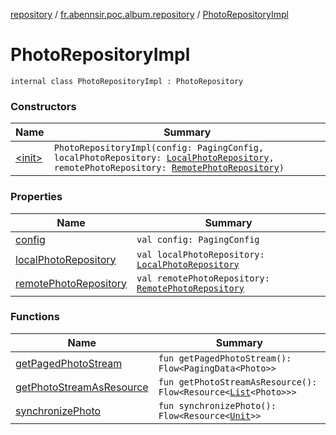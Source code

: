 [repository](../../index.md) / [fr.abennsir.poc.album.repository](../index.md) / [PhotoRepositoryImpl](./index.md)

# PhotoRepositoryImpl

`internal class PhotoRepositoryImpl : PhotoRepository`

### Constructors

| Name | Summary |
|---|---|
| [&lt;init&gt;](-init-.md) | `PhotoRepositoryImpl(config: PagingConfig, localPhotoRepository: `[`LocalPhotoRepository`](../../fr.abennsir.poc.album.repository.local/-local-photo-repository/index.md)`, remotePhotoRepository: `[`RemotePhotoRepository`](../../fr.abennsir.poc.album.repository.remote/-remote-photo-repository/index.md)`)` |

### Properties

| Name | Summary |
|---|---|
| [config](config.md) | `val config: PagingConfig` |
| [localPhotoRepository](local-photo-repository.md) | `val localPhotoRepository: `[`LocalPhotoRepository`](../../fr.abennsir.poc.album.repository.local/-local-photo-repository/index.md) |
| [remotePhotoRepository](remote-photo-repository.md) | `val remotePhotoRepository: `[`RemotePhotoRepository`](../../fr.abennsir.poc.album.repository.remote/-remote-photo-repository/index.md) |

### Functions

| Name | Summary |
|---|---|
| [getPagedPhotoStream](get-paged-photo-stream.md) | `fun getPagedPhotoStream(): Flow<PagingData<Photo>>` |
| [getPhotoStreamAsResource](get-photo-stream-as-resource.md) | `fun getPhotoStreamAsResource(): Flow<Resource<`[`List`](https://kotlinlang.org/api/latest/jvm/stdlib/kotlin.collections/-list/index.html)`<Photo>>>` |
| [synchronizePhoto](synchronize-photo.md) | `fun synchronizePhoto(): Flow<Resource<`[`Unit`](https://kotlinlang.org/api/latest/jvm/stdlib/kotlin/-unit/index.html)`>>` |
